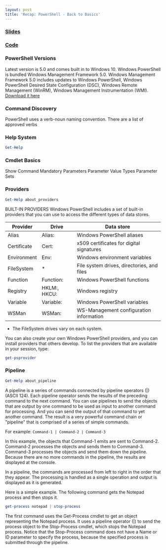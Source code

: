 ```yaml
---
layout: post
title: 'Recap: PowerShell - Back to Basics'
---
```


### [Slides](http://cincypowershell.org/presentations/2016-05)
### [Code](http://cincypowershell.org/presentations/2016-05/demo.md)

### PowerShell Versions
Latest version is 5.0 and comes built in to Windows 10. Windows PowerShell is bundled Windows Management Framework 5.0.
Windows Management Framework 5.0 includes updates to Windows PowerShell, Windows PowerShell Desired State Configuration (DSC), Windows Remote Management (WinRM), Windows Management Instrumentation (WMI).
[Download it here](https://www.microsoft.com/en-us/download/details.aspx?id=50395)


### Command Discovery
PowerShell uses a verb-noun naming convention. There are a list of approved verbs

### Help System
```powershell
Get-Help 
```

### Cmdlet Basics
Show Command
Mandatory Parameters
Parameter Value Types
Parameter Sets

### Providers
```powershell
Get-Help about_providers
```
BUILT-IN PROVIDERS
Windows PowerShell includes a set of built-in providers that you can use
to access the different types of data stores.

Provider      | Drive         | Data store
--------      | -----         | ----------
Alias         | Alias:        | Windows PowerShell aliases
Certificate   | Cert:         | x509 certificates for digital signatures
Environment   | Env:          | Windows environment variables
FileSystem    | *             | File system drives, directories, and files
Function      | Function:     | Windows PowerShell functions
Registry      | HKLM:, HKCU:  | Windows registry
Variable      | Variable:     | Windows PowerShell variables
WSMan         | WSMan:        | WS-Management configuration information
* The FileSystem drives vary on each system.

You can also create your own Windows PowerShell providers, and you can
install providers that others develop. To list the providers that are
available in your session, type:
```powershell
get-psprovider
```

### Pipeline
```powershell
Get-Help about_pipeline
```
A pipeline is a series of commands connected by pipeline operators 
(|)(ASCII 124). Each pipeline operator sends the results of the preceding
command to the next command.
You can use pipelines to send the objects that are output by one command
to be used as input to another command for processing. And you can send the
output of that command to yet another command. The result is a very powerful
command chain or "pipeline" that is comprised of a series of simple commands.

For example: `Command-1 | Command-2 | Command-3`

In this example, the objects that Command-1 emits are sent to Command-2.
Command-2 processes the objects and sends them to Command-3. Command-3 processes
the objects and send them down the pipeline. Because there are no more commands in
the pipeline, the results are displayed at the console.

In a pipeline, the commands are processed from left to right in the order
that they appear. The processing is handled as a single operation and
output is displayed as it is generated.

Here is a simple example. The following command gets the Notepad process
and then stops it.
```powershell
get-process notepad | stop-process
```
The first command uses the Get-Process cmdlet to get an object representing
the Notepad process. It uses a pipeline operator (|) to send the process object
to the Stop-Process cmdlet, which stops the Notepad process. Notice that the
Stop-Process command does not have a Name or ID parameter to specify the process,
because the specified process is submitted through the pipeline.